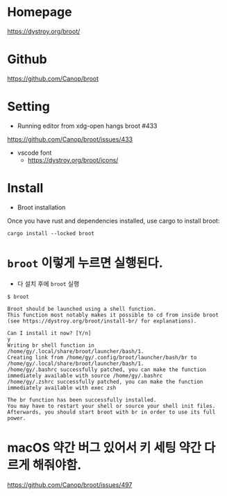 # Homepage

https://dystroy.org/broot/

# Github


https://github.com/Canop/broot


# Setting

- Running editor from xdg-open hangs broot #433 

https://github.com/Canop/broot/issues/433


- vscode font
  - https://dystroy.org/broot/icons/

# Install


- Broot installation

Once you have rust and dependencies installed, use cargo to install broot:

```
cargo install --locked broot
```


# ```broot``` 이렇게 누르면 실행된다.

- 다 설치 후에 ```broot``` 실행  

```
$ broot

Broot should be launched using a shell function.
This function most notably makes it possible to cd from inside broot
(see https://dystroy.org/broot/install-br/ for explanations).

Can I install it now? [Y/n]
y
Writing br shell function in /home/gy/.local/share/broot/launcher/bash/1.
Creating link from /home/gy/.config/broot/launcher/bash/br to /home/gy/.local/share/broot/launcher/bash/1.
/home/gy/.bashrc successfully patched, you can make the function immediately available with source /home/gy/.bashrc
/home/gy/.zshrc successfully patched, you can make the function immediately available with exec zsh

The br function has been successfully installed.
You may have to restart your shell or source your shell init files.
Afterwards, you should start broot with br in order to use its full power.
```

# macOS 약간 버그 있어서 키 세팅 약간 다르게 해줘야함.
https://github.com/Canop/broot/issues/497
